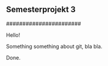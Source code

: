 ## Semesterprojekt 3
#######################

Hello!

Something something about git, bla bla.

Done.
